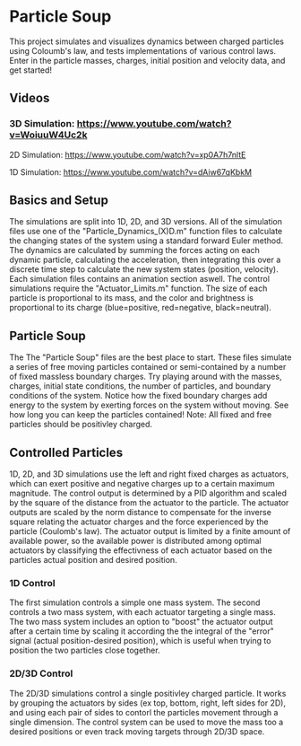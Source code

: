 # Particle Soup
This project simulates and visualizes dynamics between charged particles using Coloumb's law, and tests implementations of various control laws. Enter in the particle masses, charges, initial position and velocity data, and get started! 
## Videos
### 3D Simulation: https://www.youtube.com/watch?v=WoiuuW4Uc2k

2D Simulation: https://www.youtube.com/watch?v=xp0A7h7nltE

1D Simulation: https://www.youtube.com/watch?v=dAiw67qKbkM

## Basics and Setup
The simulations are split into 1D, 2D, and 3D versions. All of the simulation files use one of the "Particle_Dynamics_(X)D.m" function files to calculate the changing states of the system using a standard forward Euler method. The dynamics are calculated by summing the forces acting on each dynamic particle, calculating the acceleration, then integrating this over a discrete time step to calculate the new system states (position, velocity). Each simulation files contains an animation section aswell. The control simulations require the "Actuator_Limits.m" function. The size of each particle is proportional to its mass, and the color and brightness is proportional to its charge (blue=positive, red=negative, black=neutral). 
## Particle Soup
The The "Particle Soup" files are the best place to start. These files simulate a series of free moving particles contained or semi-contained by a number of fixed massless boundary charges. Try playing around with the masses, charges, initial state conditions, the number of particles, and boundary conditions of the system. Notice how the fixed boundary charges add energy to the system by exerting forces on the system without moving. See how long you can keep the particles contained! Note: All fixed and free particles should be positivley charged. 
## Controlled Particles 
1D, 2D, and 3D simulations use the left and right fixed charges as actuators, which can exert positive and negative charges up to a certain maximum magnitude. The control output is determined by a PID algorithm and scaled by the square of the distance from the actuator to the particle. The actuator outputs are scaled by the norm distance to compensate for the inverse square relating the actuator charges and the force experienced by the particle (Coulomb's law). The actuator output is limited by a finite amount of available power, so the available power is distributed among optimal actuators by classifying the effectivness of each actuator based on the particles actual position and desired position. 
### 1D Control
The first simulation controls a simple one mass system. The second controls a two mass system, with each actuator targeting a single mass. The two mass system includes an option to "boost" the actuator output after a certain time by scaling it according the the integral of the "error" signal (actual position-desired position), which is useful when trying to position the two particles close together. 
### 2D/3D Control
The 2D/3D simulations control a single positivley charged particle. It works by grouping the actuators by sides (ex top, bottom, right, left sides for 2D), and using each pair of sides to contorl the particles movement through a single dimension. The control system can be used to move the mass too a desired positions or even track moving targets through 2D/3D space. 
